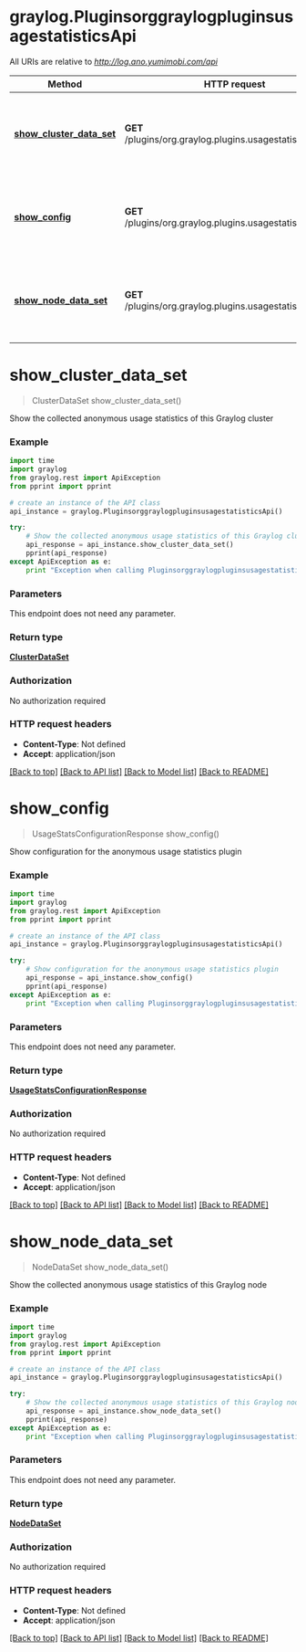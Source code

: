 # graylog.PluginsorggraylogpluginsusagestatisticsApi

All URIs are relative to *http://log.ano.yumimobi.com/api*

Method | HTTP request | Description
------------- | ------------- | -------------
[**show_cluster_data_set**](PluginsorggraylogpluginsusagestatisticsApi.md#show_cluster_data_set) | **GET** /plugins/org.graylog.plugins.usagestatistics/cluster | Show the collected anonymous usage statistics of this Graylog cluster
[**show_config**](PluginsorggraylogpluginsusagestatisticsApi.md#show_config) | **GET** /plugins/org.graylog.plugins.usagestatistics/config | Show configuration for the anonymous usage statistics plugin
[**show_node_data_set**](PluginsorggraylogpluginsusagestatisticsApi.md#show_node_data_set) | **GET** /plugins/org.graylog.plugins.usagestatistics/node | Show the collected anonymous usage statistics of this Graylog node


# **show_cluster_data_set**
> ClusterDataSet show_cluster_data_set()

Show the collected anonymous usage statistics of this Graylog cluster



### Example 
```python
import time
import graylog
from graylog.rest import ApiException
from pprint import pprint

# create an instance of the API class
api_instance = graylog.PluginsorggraylogpluginsusagestatisticsApi()

try: 
    # Show the collected anonymous usage statistics of this Graylog cluster
    api_response = api_instance.show_cluster_data_set()
    pprint(api_response)
except ApiException as e:
    print "Exception when calling PluginsorggraylogpluginsusagestatisticsApi->show_cluster_data_set: %s\n" % e
```

### Parameters
This endpoint does not need any parameter.

### Return type

[**ClusterDataSet**](ClusterDataSet.md)

### Authorization

No authorization required

### HTTP request headers

 - **Content-Type**: Not defined
 - **Accept**: application/json

[[Back to top]](#) [[Back to API list]](../README.md#documentation-for-api-endpoints) [[Back to Model list]](../README.md#documentation-for-models) [[Back to README]](../README.md)

# **show_config**
> UsageStatsConfigurationResponse show_config()

Show configuration for the anonymous usage statistics plugin



### Example 
```python
import time
import graylog
from graylog.rest import ApiException
from pprint import pprint

# create an instance of the API class
api_instance = graylog.PluginsorggraylogpluginsusagestatisticsApi()

try: 
    # Show configuration for the anonymous usage statistics plugin
    api_response = api_instance.show_config()
    pprint(api_response)
except ApiException as e:
    print "Exception when calling PluginsorggraylogpluginsusagestatisticsApi->show_config: %s\n" % e
```

### Parameters
This endpoint does not need any parameter.

### Return type

[**UsageStatsConfigurationResponse**](UsageStatsConfigurationResponse.md)

### Authorization

No authorization required

### HTTP request headers

 - **Content-Type**: Not defined
 - **Accept**: application/json

[[Back to top]](#) [[Back to API list]](../README.md#documentation-for-api-endpoints) [[Back to Model list]](../README.md#documentation-for-models) [[Back to README]](../README.md)

# **show_node_data_set**
> NodeDataSet show_node_data_set()

Show the collected anonymous usage statistics of this Graylog node



### Example 
```python
import time
import graylog
from graylog.rest import ApiException
from pprint import pprint

# create an instance of the API class
api_instance = graylog.PluginsorggraylogpluginsusagestatisticsApi()

try: 
    # Show the collected anonymous usage statistics of this Graylog node
    api_response = api_instance.show_node_data_set()
    pprint(api_response)
except ApiException as e:
    print "Exception when calling PluginsorggraylogpluginsusagestatisticsApi->show_node_data_set: %s\n" % e
```

### Parameters
This endpoint does not need any parameter.

### Return type

[**NodeDataSet**](NodeDataSet.md)

### Authorization

No authorization required

### HTTP request headers

 - **Content-Type**: Not defined
 - **Accept**: application/json

[[Back to top]](#) [[Back to API list]](../README.md#documentation-for-api-endpoints) [[Back to Model list]](../README.md#documentation-for-models) [[Back to README]](../README.md)


